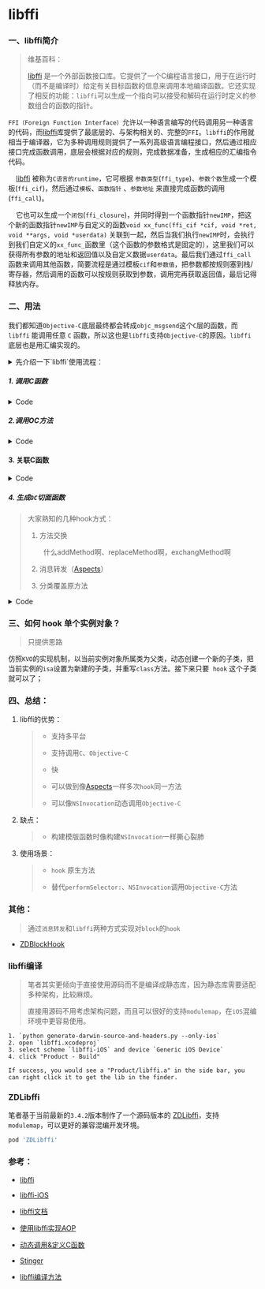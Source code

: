 # libffi

### 一、libffi简介

>  维基百科： 
>
> [libffi](https://github.com/libffi/libffi) 是一个外部函数接口库。它提供了一个C编程语言接口，用于在运行时（而不是编译时）给定有关目标函数的信息来调用本地编译函数。它还实现了相反的功能：`libffi`可以生成一个指向可以接受和解码在运行时定义的参数组合的函数的指针。

`FFI（Foreign Function Interface）`允许以一种语言编写的代码调用另一种语言的代码，而[libffi](https://github.com/libffi/libffi)库提供了最底层的、与架构相关的、完整的`FFI`。`libffi`的作用就相当于编译器，它为多种调用规则提供了一系列高级语言编程接口，然后通过相应接口完成函数调用，底层会根据对应的规则，完成数据准备，生成相应的汇编指令代码。

    [libffi](https://github.com/libffi/libffi) 被称为`C语言的runtime`，它可根据 `参数类型`(`ffi_type`)、`参数个数`生成一个模板(`ffi_cif`)，然后通过`模板`、`函数指针` 、`参数地址` 来直接完成函数的调用(`ffi_call`)。

    它也可以生成一个`闭包`(`ffi_closure`)，并同时得到一个函数指针`newIMP`，把这个新的函数指针`newIMP`与自定义的函数`void xx_func(ffi_cif *cif, void *ret, void **args, void *userdata)` 关联到一起，然后当我们执行`newIMP`时，会执行到我们自定义的`xx_func_`函数里（这个函数的参数格式是固定的），这里我们可以获得所有参数的地址和返回值以及自定义数据`userdata`。最后我们通过`ffi_call`函数来调用其他函数，简要流程是通过模板`cif`和`参数值`，把参数都按规则塞到栈/寄存器，然后调用的函数可以按规则获取到参数，调用完再获取返回值，最后记得释放内存。

### 二、用法

我们都知道`Objective-C`底层最终都会转成`objc_msgsend`这个`C`层的函数，而 `libffi` 能调用任意 `C` 函数，所以这也是`libffi`支持`Objective-C`的原因。`libffi`底层也是用汇编实现的。

<details close>
<summary> 先介绍一下`libffi`使用流程： </summary>

```c
//1. 生成参数类型列表
根据方法签名获取参数类型，然后转换成`ffi_type`类型

//2. 创建函数模版
ffi_status ffi_prep_cif(ffi_cif *cif,
            ffi_abi abi,
            unsigned int nargs,
            ffi_type *rtype,
            ffi_type **atypes);

//3. 如果需要用到切面，用下面函数生成一个`ffi_closure`闭包，否则直接执行第5步
void *ffi_closure_alloc(size_t size, void **code);
//4. 生成一个函数指针，并把闭包和函数指针绑定到函数模版上
ffi_status ffi_prep_closure_loc(ffi_closure*,
              ffi_cif *,
              void (*fun)(ffi_cif*,void*,void**,void*), //cif指针、返回值、参数列表、user_data
              void *user_data,    
              void*codeloc);    // 函数指针，执行函数实体

//5. 调用函数
void ffi_call(ffi_cif *cif,
          void (*fn)(void),
          void *rvalue,
          void **avalue);

//6. 在合适的时机释放`ffi_closure`
ffi_closure_free(void *)
```

</details>


##### 1. 调用C函数

<details>
<summary> Code </summary>

```c
int cFunc(int a , int b) {
    int x = a + b;
    return x;
}

- (void)testCallCFunc {
    ffi_cif cif;
    ffi_type *argTypes[] = {&ffi_type_sint, &ffi_type_sint};
    ffi_prep_cif(&cif, FFI_DEFAULT_ABI, 2, &ffi_type_sint, argTypes);

    int a = 123;
    int b = 456;
    void *args[] = {&a, &b};
    int retValue;
    ffi_call(&cif, (void *)cFunc, &retValue, args);
}
```

</details>


##### 2.调用OC方法

<details close>
<summary> Code </summary>

```objectivec
// 直接调用OC方法
- (void)testCallObjc {
    SEL selector = @selector(a:b:c:);
    NSMethodSignature *signature = [self methodSignatureForSelector:selector];

    ffi_cif cif;
    ffi_type *argTypes[] = {&ffi_type_pointer, &ffi_type_pointer, &ffi_type_sint, &ffi_type_pointer, &ffi_type_pointer};
    ffi_prep_cif(&cif, FFI_DEFAULT_ABI, (uint32_t)signature.numberOfArguments, &ffi_type_pointer, argTypes);

    NSInteger arg1 = 100;
    NSString *arg2 = @"hello";
    id arg3 = NSObject.class;
    void *args[] = {&self, &selector, &arg1, &arg2, &arg3};
    __unsafe_unretained id ret = nil;
    IMP func = [self methodForSelector:selector];
    ffi_call(&cif, func, &ret, args);
    NSLog(@"===== %@", ret);
}

- (id)a:(NSInteger)a b:(NSString *)b c:(NSObject *)c {
    NSString *ret = [NSString stringWithFormat:@"%zd + %@ + %@", a, b, c];
    NSLog(@"result = %@", ret);
    return ret;
}
```

</details>


#### 3. 关联C函数

<details close>
<summary> Code </summary>

```c
static void bindCFunc(ffi_cif *cif, int *ret, void **args, void *userdata) {
    struct UserData ud = *(struct UserData *)userdata;
    *ret = 999;
    printf("==== %s, %d\n", ud.c, *(int *)ret);

    //ffi_call(cif, ud.imp, ret, args); //再调用此方法会进入死循环
}

- (void)testBindCFunc {
    ffi_cif cif;
    ffi_type *argTypes[] = {&ffi_type_sint, &ffi_type_sint, &ffi_type_sint};
    ffi_prep_cif(&cif, FFI_DEFAULT_ABI, 3, &ffi_type_sint, argTypes);

    // 新定义一个C函数指针
    int(*newCFunc)(int, int, int);
    ffi_closure *cloure = ffi_closure_alloc(sizeof(ffi_closure), (void *)&newCFunc);
    struct UserData userdata = {"圣诞快乐", 8888, newCFunc};
    // 将newCFunc与bingCFunc关联
    ffi_status status = ffi_prep_closure_loc(cloure, &cif, (void *)bindCFunc, &userdata, newCFunc);
    if (status != FFI_OK) {
        NSLog(@"新函数指针生成失败");
        return;
    }

    int ret = newCFunc(11, 34, 24);
    printf("********** %d\n", ret);

    ffi_closure_free(cloure);
}
```

</details>


##### 4. 生成`OC`切面函数

>  大家熟知的几种hook方式：
> 
> 1. 方法交换
> 
>         什么addMethod啊、replaceMethod啊，exchangMethod啊
> 
> 2. 消息转发（[Aspects](https://github.com/steipete/Aspects)）
> 
> 3. 分类覆盖原方法

<details close>
<summary> Code </summary>

```objectivec
static void zdfunc(ffi_cif *cif, void *ret, void **args, void *userdata) {
    ZDFfiHookInfo *info = (__bridge ZDFfiHookInfo *)userdata;

    // 打印参数
    NSMethodSignature *methodSignature = info.signature;
    NSInteger beginIndex = 2;
    if (info.isBlock) {
        beginIndex = 1;
    }
    for (NSInteger i = beginIndex; i < methodSignature.numberOfArguments; ++i) {
        id argValue = ZD_ArgumentAtIndex(methodSignature, ret, args, userdata, i);
        NSLog(@"arg ==> index: %ld, value: %@", i, argValue);
    }

    // 根据cif (函数原型，函数指针，返回值内存指针，函数参数) 调用这个函数
    ffi_call(&(info->_cif), info->_originalIMP, ret, args);
}

- (void)testHookOC {
    SEL selector = @selector(x:y:z:);
    NSMethodSignature *signature = [self methodSignatureForSelector:selector];
    IMP originIMP = [self methodForSelector:selector];


    ffi_type *argTypes[] = {&ffi_type_pointer, &ffi_type_pointer, &ffi_type_sint, &ffi_type_pointer, &ffi_type_pointer};

    ffi_cif cif;
    ffi_prep_cif(&cif, FFI_DEFAULT_ABI, (uint32_t)signature.numberOfArguments, &ffi_type_pointer, argTypes);

    IMP newIMP = NULL;
    ffi_closure *cloure = ffi_closure_alloc(sizeof(ffi_closure), (void *)&newIMP);
    ZDFfiHookInfo *info = ({
        ZDFfiHookInfo *model = ZDFfiHookInfo.new;
        model->_cif = cif;
        model->_argTypes = argTypes;
        model->_closure = cloure;
        model->_originalIMP = originIMP;
        model->_newIMP = newIMP;
        model.signature = signature;
        model;
    });
    ffi_status status = ffi_prep_closure_loc(cloure, &cif, zdfunc, (__bridge void *)info, newIMP);
    if (status != FFI_OK) {
        NSLog(@"新函数指针生成失败");
        return;
    }

    //替换实现
    Method method = class_getInstanceMethod(self.class, selector);
    method_setImplementation(method, newIMP);

    NSInteger arg1 = 100;
    NSString *arg2 = @"Zero.D.Saber";
    id arg3 = @(909090);
    [self x:arg1 y:arg2 z:arg3];
}

- (id)x:(NSInteger)a y:(NSString *)b z:(id)c {
    NSString *ret = [NSString stringWithFormat:@"%zd + %@ + %@", a, b, c];
    NSLog(@"result = %@", ret);
    return ret;
}
```

</details>


### 三、如何 hook 单个实例对象？

> 只提供思路

仿照`KVO`的实现机制，以当前实例对象所属类为父类，动态创建一个新的子类，把当前实例的`isa`设置为新建的子类，并重写`class`方法。接下来只要  `hook` 这个子类就可以了；

### 四、总结：

1. libffi的优势：
   
   > + 支持多平台
   > 
   > + 支持调用`C`、`Objective-C`
   > 
   > + 快
   > 
   > + 可以做到像[Aspects](https://github.com/steipete/Aspects)一样多次`hook`同一方法
   > 
   > + 可以像`NSInvocation`动态调用`Objective-C`

2. 缺点：
   
   > + 构建模版函数时像构建`NSInvocation`一样撕心裂肺

3. 使用场景：
   
   > + `hook` 原生方法
   > 
   > + 替代`performSelector:`、`NSInvocation`调用`Objective-C`方法

### 其他：

> 通过`消息转发`和`libffi`两种方式实现对`block`的`hook`

+ [ZDBlockHook](https://github.com/faimin/ZDBlockHook)

### libffi编译

> 笔者其实更倾向于直接使用源码而不是编译成静态库，因为静态库需要适配多种架构，比较麻烦。
>
> 直接用源码不用考虑架构问题，而且可以很好的支持`modulemap`，在`iOS`混编环境中更容易使用。

```shell
1. `python generate-darwin-source-and-headers.py --only-ios`
2. open `libffi.xcodeproj`
3. select scheme `libffi-iOS` and device `Generic iOS Device`
4. click "Product - Build"

If success, you would see a "Product/libffi.a" in the side bar, you can right click it to get the lib in the finder.
```

### ZDLibffi

笔者基于当前最新的`3.4.2`版本制作了一个源码版本的 [ZDLibffi](https://github.com/faimin/ZDLibffi_iOS)，支持`modulemap`，可以更好的兼容混编开发环境。

```ruby
pod 'ZDLibffi'
```

### 参考：

- [libffi](https://github.com/libffi/libffi)

- [libffi-iOS](https://github.com/sunnyxx/libffi-iOS)

- [libffi文档](http://www.chiark.greenend.org.uk/doc/libffi-dev/html/Index.html#Index)

- [使用libffi实现AOP](https://juejin.im/post/5a600d20518825732c539622)

- [动态调用&定义C函数](https://www.jianshu.com/p/92d4c06223e7)

- [Stinger](https://github.com/eleme/Stinger)

- [libffi编译方法](https://github.com/libffi/libffi/issues/510#issuecomment-654689416)
